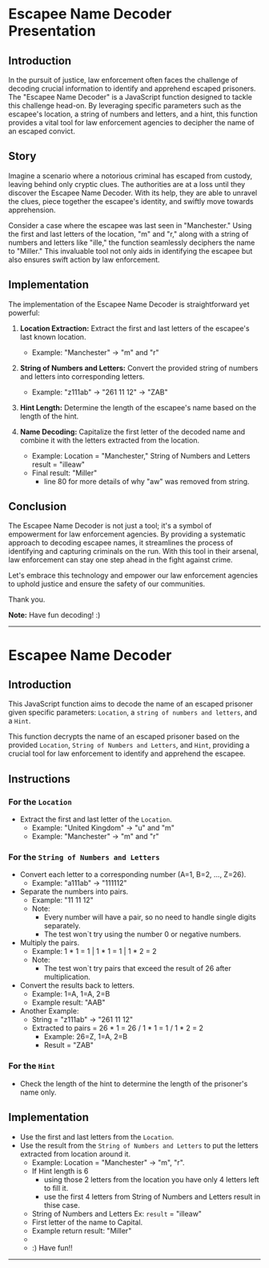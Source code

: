 # Escapee Name Decoder Presentation

## Introduction

In the pursuit of justice, law enforcement often faces the challenge of decoding crucial information to identify and apprehend escaped prisoners. The "Escapee Name Decoder" is a JavaScript function designed to tackle this challenge head-on. By leveraging specific parameters such as the escapee's location, a string of numbers and letters, and a hint, this function provides a vital tool for law enforcement agencies to decipher the name of an escaped convict.

## Story

Imagine a scenario where a notorious criminal has escaped from custody, leaving behind only cryptic clues. The authorities are at a loss until they discover the Escapee Name Decoder. With its help, they are able to unravel the clues, piece together the escapee's identity, and swiftly move towards apprehension.

Consider a case where the escapee was last seen in "Manchester." Using the first and last letters of the location, "m" and "r," along with a string of numbers and letters like "ille," the function seamlessly deciphers the name to "Miller." This invaluable tool not only aids in identifying the escapee but also ensures swift action by law enforcement.

## Implementation

The implementation of the Escapee Name Decoder is straightforward yet powerful:

1. **Location Extraction:** Extract the first and last letters of the escapee's last known location.
   - Example: "Manchester" -> "m" and "r"

2. **String of Numbers and Letters:** Convert the provided string of numbers and letters into corresponding letters.
   - Example: "z111ab" -> "261 11 12" -> "ZAB"

3. **Hint Length:** Determine the length of the escapee's name based on the length of the hint.

4. **Name Decoding:** Capitalize the first letter of the decoded name and combine it with the letters extracted from the location.
   - Example: Location = "Manchester," String of Numbers and Letters result = "illeaw"
   - Final result: "Miller"
     - line 80 for more details of why "aw" was removed from string.

## Conclusion

The Escapee Name Decoder is not just a tool; it's a symbol of empowerment for law enforcement agencies. By providing a systematic approach to decoding escapee names, it streamlines the process of identifying and capturing criminals on the run. With this tool in their arsenal, law enforcement can stay one step ahead in the fight against crime.

Let's embrace this technology and empower our law enforcement agencies to uphold justice and ensure the safety of our communities.

Thank you.

**Note:** Have fun decoding! :)

---

# Escapee Name Decoder

## Introduction

This JavaScript function aims to decode the name of an escaped prisoner given specific parameters: `Location`, a `string of numbers and letters`, and a `Hint`.

This function decrypts the name of an escaped prisoner based on the provided `Location`, `String of Numbers and Letters`, and `Hint`, providing a crucial tool for law enforcement to identify and apprehend the escapee.

## Instructions

### For the `Location`

- Extract the first and last letter of the `Location`.
  - Example: "United Kingdom" -> "u" and "m"
  - Example: "Manchester" -> "m" and "r"

### For the `String of Numbers and Letters`

- Convert each letter to a corresponding number (A=1, B=2, ..., Z=26).
  - Example: "a111ab" -> "111112"
- Separate the numbers into pairs.
  - Example: "11 11 12"
  - Note: 
    - Every number will have a pair, so no need to handle single digits separately.
    - The test won`t try using the number 0 or negative numbers.
- Multiply the pairs.
  - Example: 1 * 1 = 1 | 1 * 1 = 1 | 1 * 2 = 2
  - Note:
    - The test won`t try pairs that exceed the result of 26 after multiplication.
- Convert the results back to letters.
  - Example: 1=A, 1=A, 2=B
  - Example result: "AAB"
- Another Example:
  - String = "z111ab" -> "261 11 12"
  - Extracted to pairs = 26 * 1 = 26 / 1 * 1 = 1 / 1 * 2 = 2
    - Example: 26=Z, 1=A, 2=B
    - Result = "ZAB"

### For the `Hint`

- Check the length of the hint to determine the length of the prisoner's name only.

## Implementation

- Use the first and last letters from the `Location`.
- Use the result from the `String of Numbers and Letters` to put the letters extracted from location around it.
  - Example: Location = "Manchester" -> "m", "r".
  - If Hint length is 6
    - using those 2 letters from the location you have only 4 letters left to fill it.
    - use the first 4 letters from String of Numbers and Letters result in thise case.
  - String of Numbers and Letters Ex: `result` = "illeaw"
  - First letter of the name to Capital.
  - Example return result: "Miller"
  - 
  - :) Have fun!!
  
---
